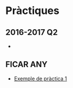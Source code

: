 # Pràctiques

## 2016-2017 Q2
- []()

## FICAR ANY 
- [Exemple de pràctica 1](https://github.com/AlbertSuarez/PRO2-Practice)
